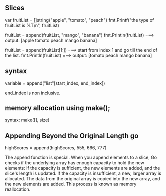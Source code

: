 ## Slices

var fruitList = []string{"apple", "tomato", "peach"}
fmt.Printf("the type of fruitList is %T\n", fruitList)

fruitList = append(fruitList, "mango", "banana")
fmt.Println(fruitList) ===> output: [apple tomato peach mango banana]

fruitList = append(fruitList[1:])  ===> start from index 1 and go till the end of the list.
fmt.Println(fruitList)    ===> output: [tomato peach mango banana]



## syntax 
variable = append("list"[start_index, end_index])

end_index is non inclusive.

## memory allocation using make();

syntax: make([]<data-type>, size)

## Appending Beyond the Original Length go

highScores = append(highScores, 555, 666, 777)

The append function is special. When you append elements to a slice, Go checks if the underlying array has enough capacity to hold the new elements:
If the capacity is sufficient, the new elements are added, and the slice's length is updated.
If the capacity is insufficient, a new, larger array is allocated. The data from the original array is copied into the new array, and the new elements are added. This process is known as memory reallocation.
